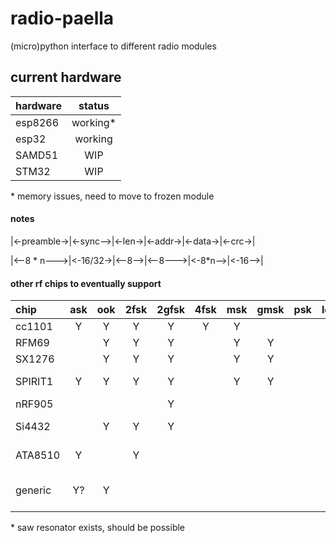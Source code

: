 # radio-paella
(micro)python interface to different radio modules

## current hardware
|hardware   |   status  |
|:-         |:-:        |
|esp8266    |working*   |
|esp32      |working    |
|SAMD51     |WIP        |
|STM32      |WIP        |
\* memory issues, need to move to frozen module

#### notes

|<-preamble->|<-sync-->|<-len->|<-addr->|<-data->|<-crc->|

|<--8 * n--->|<-16/32->|<--8-->|<--8--->|<-8*n-->|<-16-->|

#### other rf chips to eventually support

|chip      |ask|ook|2fsk|2gfsk|4fsk|msk|gmsk|psk|lora|note|
|:--       |:-:|:-:|:-: |:-:  |:-: |:-:|:-: |:-:|:-: |:-  |
|cc1101    |Y  |Y  |Y   |Y    |Y   |Y  |    |   |    |WIP |
|RFM69     |   |Y  |Y   |Y    |    |Y  |Y   |   |    |WIP |
|SX1276    |   |Y  |Y   |Y    |    |Y  |Y   |   |Y   |    |
|SPIRIT1   |Y  |Y  |Y   |Y    |    |Y  |Y   |   |    |find dev board|
|nRF905    |   |   |    |Y    |    |   |    |   |    |    |
|Si4432    |   |Y  |Y   |Y    |    |   |    |   |    |find dev board|
|ATA8510   |Y  |   |Y   |     |    |   |    |   |    |find dev board|
|generic   |Y? |Y  |    |     |    |   |    |   |    |actually possible?*|

\* saw resonator exists, should be possible 